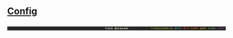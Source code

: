 ## [Config](https://github.com/carlosd-ss/dotfiles/tree/master/sway/waybar)

<img src="https://github.com/carlosd-ss/dotfiles/blob/master/.github/waybar.png">
